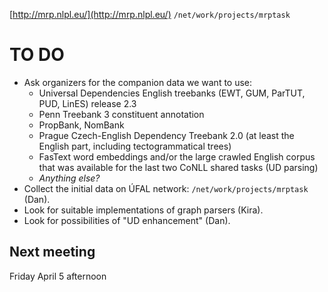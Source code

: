[http://mrp.nlpl.eu/](http://mrp.nlpl.eu/)
`/net/work/projects/mrptask`

# TO DO

* Ask organizers for the companion data we want to use:
  * Universal Dependencies English treebanks (EWT, GUM, ParTUT, PUD, LinES) release 2.3
  * Penn Treebank 3 constituent annotation
  * PropBank, NomBank
  * Prague Czech-English Dependency Treebank 2.0 (at least the English part, including tectogrammatical trees)
  * FasText word embeddings and/or the large crawled English corpus that was available for the last two CoNLL shared tasks (UD parsing)
  * _Anything else?_
* Collect the initial data on ÚFAL network: `/net/work/projects/mrptask` (Dan).
* Look for suitable implementations of graph parsers (Kira).
* Look for possibilities of "UD enhancement" (Dan).

## Next meeting

Friday April 5 afternoon
